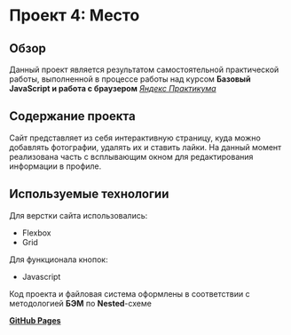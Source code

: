 # Проект 4: Место

## Обзор

Данный проект является результатом самостоятельной практической работы, выполненной в процессе работы над курсом **Базовый JavaScript и работа с браузером** _[Яндекс Практикума](https://praktikum.yandex.ru/)_

## Содержание проекта

Сайт представляет из себя интерактивную страницу, куда можно добавлять фотографии, удалять их и ставить лайки.
На данный момент реализована часть с всплывающим окном для редактирования информации в профиле.

## Используемые технологии

Для верстки сайта использовались:

- Flexbox
- Grid

Для функционала кнопок:

- Javascript

Код проекта и файловая система оформлены в соответствии с методологией **БЭМ** по **Nested**-схеме

 **[GitHub Pages](https://berezinkonstantin.github.io/mesto/index.html)**